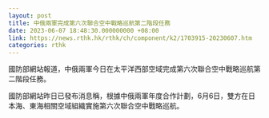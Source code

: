 ```yaml
---
layout: post
title: 中俄兩軍完成第六次聯合空中戰略巡航第二階段任務
date: 2023-06-07 18:48:30.000000000 +08:00
link: https://news.rthk.hk/rthk/ch/component/k2/1703915-20230607.htm
categories: rthk
---
```


國防部網站報道，中俄兩軍今日在太平洋西部空域完成第六次聯合空中戰略巡航第二階段任務。 
 
國防部網站昨日已發布消息稱，根據中俄兩軍年度合作計劃，6月6日，雙方在日本海、東海相關空域組織實施第六次聯合空中戰略巡航。
